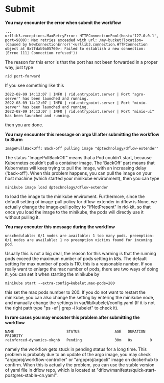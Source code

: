 # Submit
**You may encounter the error when submit the workflow**
```
...
urllib3.exceptions.MaxRetryError: HTTPConnectionPool(host='127.0.0.1', port=9000): Max retries exceeded with url: /my-bucket?location= (Caused by NewConnectionError('<urllib3.connection.HTTPConnection object at 0x7fdab9a05760>: Failed to establish a new connection: [Errno 111] Connection refused'))
```
The reason for this error is that the port has not been forwarded in a proper way, just type
```
rid port-forward
```
If you see something like this
```
2022-08-09 14:12:07 | INFO | rid.entrypoint.server | Port "agro-server" has been launched and running.
2022-08-09 14:12:07 | INFO | rid.entrypoint.server | Port "minio-server" has been launched and running.
2022-08-09 14:12:07 | INFO | rid.entrypoint.server | Port "minio-ui" has been launched and running.
```
then you are done.

**You may encounter this message on argo UI after submitting the workflow to Slurm**
```
ImagePullBackOff: Back-off pulling image "dptechnology/dflow-extender"
```
The status "ImagePullBackOff" means that a Pod couldn’t start, because Kubernetes couldn’t pull a container image. The ‘BackOff’ part means that Kubernetes will keep trying to pull the image, with an increasing delay (‘back-off’). When this problem happens, you can pull the image on your host machine (which started your minikube environment), then you can type
```
minikube image load dptechnology/dflow-extender
```
to load the image to the minikube enviroment. Furthermore, since the default setting of image-pull policy for dflow-extender in dflow is None, we actually change the image-pull policy to "IfNotPresent" in rid-kit, so that once you load the image to the minikube, the pods will directly use it without pulling it.

**You may encouter this message during the workflow**
```
unschedulable: 0/1 nodes are available: 1 too many pods. preemption: 0/1 nodes are available: 1 no preemption victims found for incoming pod.
```
Usually this is not a big deal, the reason for this warning is that the running pods exceed the maximum number of pods setting in k8s. The default setting for max number of pods is 110, this is a reasonable number. If you really want to enlarge the max number of pods, there are two ways of doing it, you can set it when starting the minikube by
```
minikube start --extra-config=kubelet.max-pods=200
```
this set the max pods number to 200. If you do not want to restart the minikube, you can also change the setting by entering the minikube node, and manually change the settings in var/lib/kubelet/config.yaml (If it is not the right path type "ps -ef | grep -i kubelet" to check it).

**In rare cases you may encouter this problem after submitting the workflow**
```
NAME                        STATUS                AGE   DURATION   PRIORITY
reinforced-dynamics-xkghb   Pending               30m   0s        0
```
namely the workflow gets stuck in pending status for a long time. This problem is probably due to an update of the argo image, you 
may check "argoproj/workflow-controller" or "argoproj/argocli" image on dockerhub to confirm. When this is actually the problem, you can use the stable version of yaml file in dflow repo, which is located at "dflow/manifests/quick-start-postgres-stable-cn.yaml".